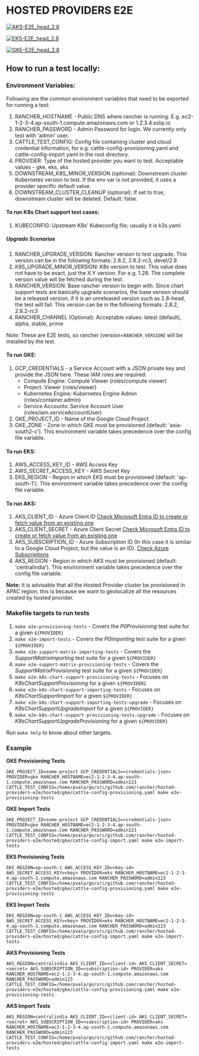 # HOSTED PROVIDERS E2E

[![AKS-E2E_head_2.8](https://github.com/rancher/hosted-providers-e2e/actions/workflows/aks.yaml/badge.svg?branch=main)](https://github.com/rancher/hosted-providers-e2e/actions/workflows/aks.yaml)

[![EKS-E2E_head_2.8](https://github.com/rancher/hosted-providers-e2e/actions/workflows/eks.yaml/badge.svg?branch=main)](https://github.com/rancher/hosted-providers-e2e/actions/workflows/eks.yaml)

[![GKE-E2E_head_2.8](https://github.com/rancher/hosted-providers-e2e/actions/workflows/gke.yaml/badge.svg?branch=main)](https://github.com/rancher/hosted-providers-e2e/actions/workflows/gke.yaml)

## How to run a test locally:

### Environment Variables:
Following are the common environment variables that need to be exported for running a test:
1. RANCHER_HOSTNAME - Public DNS where rancher is running. E.g. ec2-1-2-3-4.ap-south-1.compute.amazonaws.com or 1.2.3.4.sslip.io
2. RANCHER_PASSWORD - Admin Password for login. We currently only test with 'admin' user.
3. CATTLE_TEST_CONFIG: Config file containing cluster and cloud credential information, for e.g. cattle-config-provisioning.yaml and cattle-config-import.yaml in the root directory.
4. PROVIDER: Type of the hosted provider you want to test. Acceptable values - gke, eks, aks
5. DOWNSTREAM_K8S_MINOR_VERSION (optional): Downstream cluster Kubernetes version to test. If the env var is not provided, it uses a provider specific default value.
6. DOWNSTREAM_CLUSTER_CLEANUP (optional): If set to true, downstream cluster will be deleted. Default: false. 

#### To run K8s Chart support test cases:
1. KUBECONFIG: Upstream K8s' Kubeconfig file; usually it is k3s.yaml.

##### Upgrade Scenarios
1. RANCHER_UPGRADE_VERSION: Rancher version to test upgrade. This version can be in the following formats: 2.8.2, 2.8.2-rc3, devel/2.8
2. K8S_UPGRADE_MINOR_VERSION: K8s version to test. This value does not have to be exact, just the X.Y version. For e.g. 1.28. The complete version value will be fetched during the test.
3. RANCHER_VERSION: Base rancher version to begin with. Since chart support tests are basically upgrade scenarios, the base version should be a released version, if it is an unreleased version such as 2.8-head, the test will fail. This version can be in the following formats: 2.8.2, 2.8.2-rc3
4. RANCHER_CHANNEL (Optional): Acceptable values: latest (default), alpha, stable, prime

Note: These are E2E tests, so rancher (version=`RANCHER_VERSION`) will be installed by the test.

#### To run GKE:
1. GCP_CREDENTIALS - a Service Account with a JSON private key and provide the JSON here. These IAM roles are required:
   - Compute Engine: Compute Viewer (roles/compute.viewer)
   - Project: Viewer (roles/viewer)
   - Kubernetes Engine: Kubernetes Engine Admin (roles/container.admin)
   - Service Accounts: Service Account User (roles/iam.serviceAccountUser)
2. GKE_PROJECT_ID - Name of the Google Cloud Project
3. GKE_ZONE - Zone in which GKE must be provisioned (default: 'asia-south2-c'). This environment variable takes precedence over the config file variable.

#### To run EKS:
1. AWS_ACCESS_KEY_ID - AWS Access Key
2. AWS_SECRET_ACCESS_KEY - AWS Secret Key
3. EKS_REGION - Region in which EKS must be provisioned (default: 'ap-south-1'). This environment variable takes precedence over the config file variable.

#### To run AKS:
1. AKS_CLIENT_ID - Azure Client ID [Check Microsoft Entra ID to create or fetch value from an existing one](https://learn.microsoft.com/en-us/entra/identity-platform/howto-create-service-principal-portal)
2. AKS_CLIENT_SECRET - Azure Client Secret [Check Microsoft Entra ID to create or fetch value from an existing one](https://learn.microsoft.com/en-us/entra/identity-platform/howto-create-service-principal-portal)
3. AKS_SUBSCRIPTION_ID - Azure Subscription ID (In this case it is similar to a Google Cloud Project, but the value is an ID). [Check Azure Subscriptions](https://learn.microsoft.com/en-us/microsoft-365/enterprise/subscriptions-licenses-accounts-and-tenants-for-microsoft-cloud-offerings?view=o365-worldwide#subscriptions)
4. AKS_REGION - Region in which AKS must be provisioned (default: 'centralindia'). This environment variable takes precedence over the config file variable.

**Note:** It is advisable that all the Hosted Provider cluster be provisioned in APAC region, this is because we want to geolocalize all the resources created by hosted provider.

### Makefile targets to run tests
1. `make e2e-provisioning-tests` - Covers the _P0Provisioning_ test suite for a given `${PROVIDER}`
2. `make e2e-import-tests` - Covers the _P0Importing_ test suite for a given `${PROVIDER}`
3. `make e2e-support-matrix-importing-tests` - Covers the _SupportMatrixImporting_ test suite for a given `${PROVIDER}`
4. `make e2e-support-matrix-provisioning-tests` - Covers the _SupportMatrixProvisioning_ test suite for a given `${PROVIDER}`
5. `make e2e-k8s-chart-support-provisioning-tests` - Focuses on _K8sChartSupportProvisioning_ for a given `${PROVIDER}`
6. `make e2e-k8s-chart-support-importing-tests` - Focuses on _K8sChartSupportImport_ for a given `${PROVIDER}`
7. `make e2e-k8s-chart-support-importing-tests-upgrade` - Focuses on _K8sChartSupportUpgradeImport_ for a given `${PROVIDER}`
8. `make e2e-k8s-chart-support-provisioning-tests-upgrade` - Focuses on _K8sChartSupportUpgradeProvisioning_ for a given `${PROVIDER}`

Run `make help` to know about other targets.

### Example
**GKE Provisioning Tests**
```shell
GKE_PROJECT_ID=some-project GCP_CREDENTIALS=<credentials-json> PROVIDER=gke RANCHER_HOSTNAME=ec2-1-2-3-4.ap-south-1.compute.amazonaws.com RANCHER_PASSWORD=admin123 CATTLE_TEST_CONFIG=/home/pvala/go/src/github.com/rancher/hosted-providers-e2e/hosted/gke/cattle-config-provisioning.yaml make e2e-provisioning-tests
```

**GKE Import Tests**
```shell
GKE_PROJECT_ID=some-project GCP_CREDENTIALS=<credentials-json> PROVIDER=gke RANCHER_HOSTNAME=ec2-1-2-3-4.ap-south-1.compute.amazonaws.com RANCHER_PASSWORD=admin123 CATTLE_TEST_CONFIG=/home/pvala/go/src/github.com/rancher/hosted-providers-e2e/hosted/gke/cattle-config-import.yaml make e2e-import-tests
```

**EKS Provisioning Tests**
```shell
EKS_REGION=ap-south-1 AWS_ACCESS_KEY_ID=<key-id> AWS_SECRET_ACCESS_KEY=<key> PROVIDER=eks RANCHER_HOSTNAME=ec2-1-2-3-4.ap-south-1.compute.amazonaws.com RANCHER_PASSWORD=admin123 CATTLE_TEST_CONFIG=/home/pvala/go/src/github.com/rancher/hosted-providers-e2e/hosted/gke/cattle-config-provisioning.yaml make e2e-provisioning-tests
```

**EKS Import Tests**
```shell
EKS_REGION=ap-south-1 AWS_ACCESS_KEY_ID=<key-id> AWS_SECRET_ACCESS_KEY=<key> PROVIDER=eks RANCHER_HOSTNAME=ec2-1-2-3-4.ap-south-1.compute.amazonaws.com RANCHER_PASSWORD=admin123 CATTLE_TEST_CONFIG=/home/pvala/go/src/github.com/rancher/hosted-providers-e2e/hosted/gke/cattle-config-import.yaml make e2e-import-tests
```

**AKS Provisioning Tests**
```shell
AKS_REGION=centralindia AKS_CLIENT_ID=<client-id> AKS_CLIENT_SECRET=<secret> AKS_SUBSCRIPTION_ID=<subscription-id> PROVIDER=aks RANCHER_HOSTNAME=ec2-1-2-3-4.ap-south-1.compute.amazonaws.com RANCHER_PASSWORD=admin123 CATTLE_TEST_CONFIG=/home/pvala/go/src/github.com/rancher/hosted-providers-e2e/hosted/gke/cattle-config-provisioning.yaml make e2e-provisioning-tests
```

**AKS Import Tests**
```shell
AKS_REGION=centralindia AKS_CLIENT_ID=<client-id> AKS_CLIENT_SECRET=<secret> AKS_SUBSCRIPTION_ID=<subscription-id> PROVIDER=aks RANCHER_HOSTNAME=ec2-1-2-3-4.ap-south-1.compute.amazonaws.com RANCHER_PASSWORD=admin123 CATTLE_TEST_CONFIG=/home/pvala/go/src/github.com/rancher/hosted-providers-e2e/hosted/gke/cattle-config-import.yaml make e2e-import-tests
```
